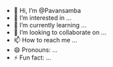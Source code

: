 - 👋 Hi, I’m @Pavansamba
- 👀 I’m interested in ...
- 🌱 I’m currently learning ...
- 💞️ I’m looking to collaborate on ...
- 📫 How to reach me ...
- 😄 Pronouns: ...
- ⚡ Fun fact: ...

<!---
Pavansamba/Pavansamba is a ✨ special ✨ repository because its `README.md` (this file) appears on your GitHub profile.
You can click the Preview link to take a look at your changes.
--->
